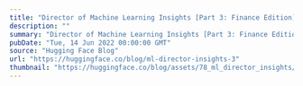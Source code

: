 ```yaml
---
title: "Director of Machine Learning Insights [Part 3: Finance Edition]"
description: ""
summary: "Director of Machine Learning Insights [Part 3: Finance Edition] If you're interested in building ML ..."
pubDate: "Tue, 14 Jun 2022 00:00:00 GMT"
source: "Hugging Face Blog"
url: "https://huggingface.co/blog/ml-director-insights-3"
thumbnail: "https://huggingface.co/blog/assets/78_ml_director_insights/thumbnail.png"
---
```


